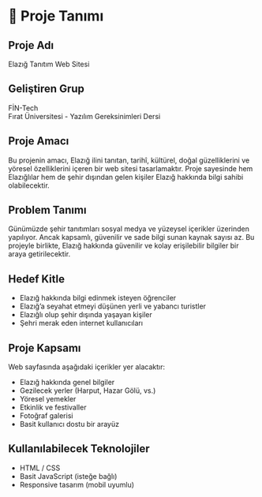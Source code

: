 # 📄 Proje Tanımı

## Proje Adı
Elazığ Tanıtım Web Sitesi

## Geliştiren Grup
FİN-Tech  
Fırat Üniversitesi - Yazılım Gereksinimleri Dersi

## Proje Amacı
Bu projenin amacı, Elazığ ilini tanıtan, tarihî, kültürel, doğal güzelliklerini ve yöresel özelliklerini içeren bir web sitesi tasarlamaktır. Proje sayesinde hem Elazığlılar hem de şehir dışından gelen kişiler Elazığ hakkında bilgi sahibi olabilecektir.

## Problem Tanımı
Günümüzde şehir tanıtımları sosyal medya ve yüzeysel içerikler üzerinden yapılıyor. Ancak kapsamlı, güvenilir ve sade bilgi sunan kaynak sayısı az. Bu projeyle birlikte, Elazığ hakkında güvenilir ve kolay erişilebilir bilgiler bir araya getirilecektir.

## Hedef Kitle
- Elazığ hakkında bilgi edinmek isteyen öğrenciler  
- Elazığ’a seyahat etmeyi düşünen yerli ve yabancı turistler  
- Elazığlı olup şehir dışında yaşayan kişiler  
- Şehri merak eden internet kullanıcıları

## Proje Kapsamı
Web sayfasında aşağıdaki içerikler yer alacaktır:
- Elazığ hakkında genel bilgiler  
- Gezilecek yerler (Harput, Hazar Gölü, vs.)  
- Yöresel yemekler  
- Etkinlik ve festivaller  
- Fotoğraf galerisi  
- Basit kullanıcı dostu bir arayüz

## Kullanılabilecek Teknolojiler
- HTML / CSS  
- Basit JavaScript (isteğe bağlı)  
- Responsive tasarım (mobil uyumlu)
